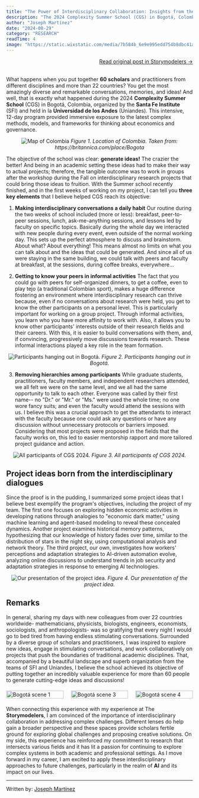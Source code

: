 ```yaml
---
title: "The Power of Interdisciplinary Collaboration: Insights from the 2024 Complexity Summer School"
description: "The 2024 Complexity Summer School (CGS) in Bogotá, Colombia, brought together 60 scholars and practitioners from different disciplines and more than 22 countries to generate ideas and work on interdisciplinary projects."
author: "Joseph Martínez"
date: "2024-08-29"
category: "RESEARCH"
readTime: 4
image: "https://static.wixstatic.com/media/7b584b_6e9e995edd754b8dbc41a59abfbfa3cb~mv2.jpg/v1/fill/w_1816,h_1364,fp_0.50_0.50,q_90,enc_auto/7b584b_6e9e995edd754b8dbc41a59abfbfa3cb~mv2.jpg"
---
```


<div style="text-align: right;">
    <a href="https://www.storymodelers.org/post/the-power-of-interdisciplinary-collaboration" target="_blank" rel="noopener noreferrer">Read original post in Storymodelers →</a>
    <br>
    <br>
</div>

What happens when you put together **60 scholars** and practitioners from different disciplines and more than 22 countries? You get the most amazingly diverse and remarkable conversations, memories, and ideas! And well, that is exactly what happened during the 2024 **Complexity Summer School** (CGS) in Bogotá, Colombia, organized by the **Santa Fe Institute** (SFI) and held in la **Universidad de los Andes** (Uniandes). This intensive, 12-day program provided immersive exposure to the latest complex methods, models, and frameworks for thinking about economics and governance.

<p style="text-align: center;">
    <img src="https://static.wixstatic.com/media/7b584b_1c7fe4107b2f4c84b0cec5a36b160edb~mv2.png/v1/fill/w_510,h_510,al_c,lg_1,q_85,enc_avif,quality_auto/7b584b_1c7fe4107b2f4c84b0cec5a36b160edb~mv2.png" alt="Map of Colombia" title="Map of Colombia" style="max-width: 40%;">
     <em>Figure 1. Location of Colombia. Taken from: https://britannica.com/place/Bogota</em>
</p>

The objective of the school was clear: **generate ideas!** The crazier the better! And being in an academic setting these ideas had to make their way to actual projects; therefore, the tangible outcome was to work in groups after the workshop during the Fall on interdisciplinary research projects that could bring those ideas to fruition. With the Summer school recently finished, and in the first weeks of working on my project, I can tell you **three key elements** that I believe helped CGS reach its objective:

1. **Making interdisciplinary conversations a daily habit**
   Our routine during the two weeks of school included (more or less): breakfast, peer-to-peer sessions, lunch, ask-me-anything sessions, and lessons led by faculty on specific topics. Basically during the whole day we interacted with new people during every event, even outside of the normal working day. This sets up the perfect atmosphere to discuss and brainstorm. About what? About everything! This means almost no limits on what you can talk about and the ideas that could be generated. And since all of us were staying in the same building, we could talk with peers and faculty at breakfast, at the sessions, during coffee breaks, everywhere…

2. **Getting to know your peers in informal activities**
   The fact that you could go with peers for self-organized dinners, to get a coffee, even to play tejo (a traditional Colombian sport), makes a huge difference fostering an environment where interdisciplinary research can thrive because, even if no conversations about research were held, you get to know the other participants on a personal level. This is particularly important for working on a group project. Through informal activities, you learn who you have more affinity to work with. Also, it allows you to know other participants' interests outside of their research fields and their careers. With this, it is easier to build conversations with them, and, if convincing, progressively move discussions towards research. These informal interactions played a key role in the team formation.

<p style="text-align: center;">
    <img src="https://static.wixstatic.com/media/7b584b_900e90c4a9114f10b0b500d8670e2763~mv2.png/v1/fill/w_626,h_418,al_c,lg_1,q_85,enc_avif,quality_auto/7b584b_900e90c4a9114f10b0b500d8670e2763~mv2.png" alt="Participants hanging out in Bogotá." title="Participants hanging out in Bogotá." style="max-width: 60%;">
     <em>Figure 2. Participants hanging out in Bogotá.</em>
</p>

3. **Removing hierarchies among participants**
   While graduate students, practitioners, faculty members, and independent researchers attended, we all felt we were on the same level, and we all had the same opportunity to talk to each other. Everyone was called by their first name-- no "Dr." or "Mr." or "Ms." were used the whole time; no one wore fancy suits; and even the faculty would attend the sessions with us. I believe this was a crucial approach to get the attendants to interact with the faculty because one could ask any questions or have any discussion without unnecessary protocols or barriers imposed. Considering that most projects were proposed in the fields that the faculty works on, this led to easier mentorship rapport and more tailored project guidance and action.

<p style="text-align: center;">
    <img src="https://static.wixstatic.com/media/7b584b_54d937a087a34f94b476e4cb824334ae~mv2.jpg/v1/fill/w_889,h_445,al_c,lg_1,q_85,enc_avif,quality_auto/7b584b_54d937a087a34f94b476e4cb824334ae~mv2.jpg" alt="All participants of CGS 2024." title="All participants of CGS 2024." style="max-width: 80%;">
     <em>Figure 3. All participants of CGS 2024.</em>
</p>

## Project ideas born from the interdisciplinary dialogues

Since the proof is in the pudding, I summarized some project ideas that I believe best exemplify the program's objectives, including the project of my team. The first one focuses on exploring hidden economic activities in developing nations through analogies to "economic dark matter," using machine learning and agent-based modeling to reveal these concealed dynamics. Another project examines historical memory patterns, hypothesizing that our knowledge of history fades over time, similar to the distribution of stars in the night sky, using computational analysis and network theory. The third project, our own, investigates how workers' perceptions and adaptation strategies to AI-driven automation evolve, analyzing online discussions to understand trends in job security and adaptation strategies in response to emerging AI technologies.

<p style="text-align: center;"> 
    <img src="https://static.wixstatic.com/media/7b584b_cb02a84b677e43b39ed93083974565c3~mv2.png/v1/fill/w_926,h_371,al_c,lg_1,q_85,enc_avif,quality_auto/7b584b_cb02a84b677e43b39ed93083974565c3~mv2.png" alt="Our presentation of the project idea." title="Our presentation of the project idea." style="max-width: 80%;">
     <em>Figure 4. Our presentation of the project idea.</em>
</p>

## Remarks

In general, sharing my days with new colleagues from over 22 countries worldwide- mathematicians, physicists, biologists, engineers, economists, sociologists, and anthropologists- was so gratifying that every night I would go to bed tired from having endless stimulating conversations. Surrounded by a diverse group of scholars and practitioners, I was inspired to explore new ideas, engage in stimulating conversations, and work collaboratively on projects that push the boundaries of traditional academic disciplines. That, accompanied by a beautiful landscape and superb organization from the teams of SFI and Uniandes, I believe the school achieved its objective of putting together an incredibly valuable experience for more than 60 people to generate cutting-edge ideas and discussions!

<div style="display: grid; grid-template-columns: repeat(3, 1fr); gap: 20px; margin: 20px 0;">
    <img src="https://static.wixstatic.com/media/7b584b_cd5f9957d77742e0a32c9a0db978a010~mv2.jpg/v1/fill/w_608,h_808,fp_0.50_0.50,q_90/7b584b_cd5f9957d77742e0a32c9a0db978a010~mv2.webp" alt="Bogotá scene 1" style="width: 100%; height: auto;">
    <img src="https://static.wixstatic.com/media/7b584b_fb432c6bb10e465e83451c5fa30bba6c~mv2.jpg/v1/fill/w_608,h_808,fp_0.50_0.50,q_90/7b584b_fb432c6bb10e465e83451c5fa30bba6c~mv2.webp" alt="Bogotá scene 3" style="width: 100%; height: auto;">
    <img src="https://static.wixstatic.com/media/7b584b_8959199ebce64057854a319c940734fe~mv2.jpg/v1/fill/w_604,h_808,fp_0.50_0.50,q_90/7b584b_8959199ebce64057854a319c940734fe~mv2.webp" alt="Bogotá scene 4" style="width: 100%; height: auto;">
</div>

When connecting this experience with my experience at The **Storymodelers**, I am convinced of the importance of interdisciplinary collaboration in addressing complex challenges. Different lenses do help gain a broader perspective and these spaces provide scholars fertile ground for exploring global challenges and proposing creative solutions. On my side, this experience has reinforced my commitment to research that intersects various fields and it has lit a passion for continuing to explore complex systems in both academic and professional settings. As I move forward in my career, I am excited to apply these interdisciplinary approaches to future challenges, particularly in the realm of **AI** and its impact on our lives.

---

Written by: [Joseph Martínez](https://www.linkedin.com/in/josephmars/) 